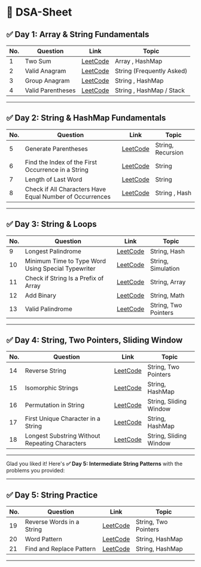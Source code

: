 # 📘 DSA-Sheet

## ✅ Day 1: Array & String Fundamentals

| No. | Question         | Link                                                                 | Topic                          |
|-----|------------------|----------------------------------------------------------------------|--------------------------------|
| 1   | Two Sum          | [LeetCode](https://leetcode.com/problems/two-sum/)                   | Array , HashMap |
| 2   | Valid Anagram    | [LeetCode](https://leetcode.com/problems/valid-anagram/) | String (Frequently Asked)     |
| 3   | Group Anagram    | [LeetCode](https://leetcode.com/problems/group-anagrams/)            | String , HashMap              |
| 4   | Valid Parentheses    | [LeetCode](https://leetcode.com/problems/valid-parentheses/)            | String , HashMap / Stack             |

---

## ✅ Day 2: String & HashMap Fundamentals

| No. | Question         | Link                                                                 | Topic                          |
|-----|------------------|----------------------------------------------------------------------|--------------------------------|
| 5   |     Generate Parentheses      | [LeetCode](https://leetcode.com/problems/generate-parentheses/)                   | String, Recursion |
| 6   | Find the Index of the First Occurrence in a String    | [LeetCode](https://leetcode.com/problems/find-the-index-of-the-first-occurrence-in-a-string/)            | String             |
| 7   |     Length of Last Word      | [LeetCode](https://leetcode.com/problems/length-of-last-word)                   | String |
| 8   |   Check if All Characters Have Equal Number of Occurrences  | [LeetCode](https://leetcode.com/problems/check-if-all-characters-have-equal-number-of-occurrences) | String , Hash     |

---

## ✅ Day 3: String & Loops

| No. | Question                                                        | Link                                                                 | Topic                      |
|-----|------------------------------------------------------------------|----------------------------------------------------------------------|----------------------------|
| 9   | Longest Palindrome                                               | [LeetCode](https://leetcode.com/problems/longest-palindrome)         | String, Hash               |
| 10  | Minimum Time to Type Word Using Special Typewriter               | [LeetCode](https://leetcode.com/problems/minimum-time-to-type-word-using-special-typewriter/) | String, Simulation         |
| 11  | Check if String Is a Prefix of Array                             | [LeetCode](https://leetcode.com/problems/check-if-string-is-a-prefix-of-array) | String, Array              |
| 12  | Add Binary                                                       | [LeetCode](https://leetcode.com/problems/add-binary/)                | String, Math               |
| 13  | Valid Palindrome                                                 | [LeetCode](https://leetcode.com/problems/valid-palindrome)           | String, Two Pointers       |

---

## ✅ Day 4: String, Two Pointers, Sliding Window

| No. | Question                                       | Link                                                                                     | Topic                  |
| --- | ---------------------------------------------- | ---------------------------------------------------------------------------------------- | ---------------------- |
| 14  | Reverse String                                 | [LeetCode](https://leetcode.com/problems/reverse-string)                                 | String, Two Pointers   |
| 15  | Isomorphic Strings                             | [LeetCode](https://leetcode.com/problems/isomorphic-strings)                             | String, HashMap        |
| 16  | Permutation in String                          | [LeetCode](https://leetcode.com/problems/permutation-in-string)                          | String, Sliding Window |
| 17  | First Unique Character in a String             | [LeetCode](https://leetcode.com/problems/first-unique-character-in-a-string)             | String, HashMap        |
| 18  | Longest Substring Without Repeating Characters | [LeetCode](https://leetcode.com/problems/longest-substring-without-repeating-characters) | String, Sliding Window |

---

Glad you liked it! Here's **✅ Day 5: Intermediate String Patterns** with the problems you provided:

---

## ✅ Day 5: String Practice

| No. | Question                  | Link                                                                | Topic                |
| --- | ------------------------- | ------------------------------------------------------------------- | -------------------- |
| 19  | Reverse Words in a String | [LeetCode](https://leetcode.com/problems/reverse-words-in-a-string) | String, Two Pointers |
| 20  | Word Pattern              | [LeetCode](https://leetcode.com/problems/word-pattern/)             | String, HashMap      |
| 21  | Find and Replace Pattern  | [LeetCode](https://leetcode.com/problems/find-and-replace-pattern)  | String, HashMap      |

---
